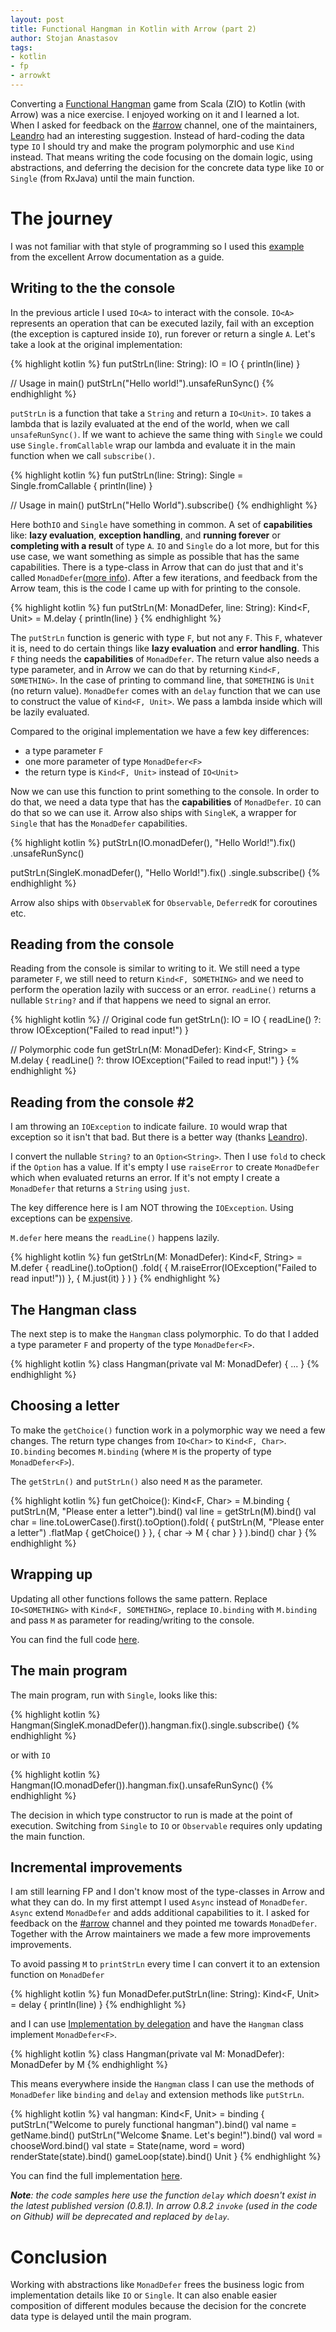 ```yaml
---
layout: post
title: Functional Hangman in Kotlin with Arrow (part 2)
author: Stojan Anastasov
tags:
- kotlin
- fp
- arrowkt
---
```


Converting a [Functional Hangman][fp-hangman] game from Scala (ZIO) to Kotlin (with Arrow) was a nice exercise. I enjoyed working on it and I learned a lot. When I asked for feedback on the [#arrow][kotlinlang-arrow] channel, one of the maintainers, [Leandro][leandro] had an interesting suggestion. Instead of hard-coding the data type `IO` I should try and make the program polymorphic and use `Kind` instead. That means writing the code focusing on the domain logic, using abstractions, and deferring the decision for the concrete data type like `IO` or `Single` (from RxJava) until the main function.

# The journey

I was not familiar with that style of programming so I used this [example][poly-programs] from the excellent Arrow documentation as a guide.

## Writing to the the console

In the previous article I used `IO<A>` to interact with the console. `IO<A>` represents an operation that can be executed lazily, fail with an exception (the exception is captured inside `IO`), run forever or return a single `A`. Let's take a look at the original implementation:

{% highlight kotlin %}
fun putStrLn(line: String): IO<Unit> = IO { println(line) }

// Usage in main()
putStrLn("Hello world!").unsafeRunSync()
{% endhighlight %}

`putStrLn` is a function that take a `String` and return a `IO<Unit>`. `IO` takes a lambda that is lazily evaluated at the end of the world, when we call `unsafeRunSync()`. If we want to achieve the same thing with `Single` we could use `Single.fromCallable` wrap our lambda and evaluate it in the main function when we call `subscribe()`.

{% highlight kotlin %}
fun putStrLn(line: String): Single<Unit> = Single.fromCallable {
    println(line)
}

// Usage in main()
putStrLn("Hello World").subscribe()
{% endhighlight %}

Here both`IO` and `Single` have something in common. A set of **capabilities** like: **lazy evaluation**, **exception handling**, and **running forever** or **completing with a result** of type `A`. `IO` and `Single` do a lot more, but for this use case, we want something as simple as possible that has the same capabilities. There is a type-class in Arrow that can do just that and it's called `MonadDefer`([more info][monad-defer]). After a few iterations, and feedback from the Arrow team, this is the code I came up with for printing to the console.

{% highlight kotlin %}
fun <F> putStrLn(M: MonadDefer<F>, line: String): Kind<F, Unit> = M.delay {
    println(line)
}
{% endhighlight %}

The `putStrLn` function is generic with type `F`, but not any `F`. This `F`, whatever it is, need to do certain things like **lazy evaluation** and **error handling**. This `F` thing needs the **capabilities** of `MonadDefer`. The return value also needs a type parameter, and in Arrow we can do that by returning `Kind<F, SOMETHING>`. In the case of printing to command line, that `SOMETHING` is `Unit` (no return value). `MonadDefer` comes with an `delay` function that we can use to construct the value of `Kind<F, Unit>`. We pass a lambda inside which will be lazily evaluated.

Compared to the original implementation we have a few key differences:

* a type parameter `F`
* one more parameter of type `MonadDefer<F>`
* the return type is `Kind<F, Unit>` instead of `IO<Unit>`

Now we can use this function to print something to the console. In order to do that, we need a data type that has the **capabilities** of `MonadDefer`. `IO` can do that so we can use it. Arrow also ships with `SingleK`, a wrapper for `Single` that has the `MonadDefer` capabilities.

{% highlight kotlin %}
putStrLn(IO.monadDefer(), "Hello World!").fix()
        .unsafeRunSync()

putStrLn(SingleK.monadDefer(), "Hello World!").fix()
        .single.subscribe()
{% endhighlight %}

Arrow also ships with `ObservableK` for `Observable`, `DeferredK` for coroutines etc.

## Reading from the console

Reading from the console is similar to writing to it. We still need a type parameter `F`, we still need to return `Kind<F, SOMETHING>` and we need to perform the operation lazily with success or an error. `readLine()` returns a nullable `String?` and if that happens we need to signal an error.

{% highlight kotlin %}
// Original code
fun getStrLn(): IO<String> = IO { readLine() ?: throw IOException("Failed to read input!") }

// Polymorphic code
fun <F> getStrLn(M: MonadDefer<F>): Kind<F, String> = M.delay {
    readLine() ?: throw IOException("Failed to read input!")
}
{% endhighlight %}

## Reading from the console #2

I am throwing an `IOException` to indicate failure. `IO` would wrap that exception so it isn't that bad. But there is a better way (thanks [Leandro][leandro]).

I convert the nullable `String?` to an `Option<String>`. Then I use `fold` to check if the `Option` has a value. If it's empty I use `raiseError` to create `MonadDefer` which when evaluated returns an error. If it's not empty I create a `MonadDefer` that returns a `String` using `just`.

The key difference here is I am NOT throwing the `IOException`. Using exceptions can be [expensive][exceptions].

`M.defer` here means the `readLine()` happens lazily.

{% highlight kotlin %}
fun <F> getStrLn(M: MonadDefer<F>): Kind<F, String> = M.defer {
    readLine().toOption()
            .fold(
                    { M.raiseError<String>(IOException("Failed to read input!")) },
                    { M.just(it) }
            )
}
{% endhighlight %}

## The Hangman class

The next step is to make the `Hangman` class polymorphic. To do that I added a type parameter `F` and property of the type `MonadDefer<F>`.

{% highlight kotlin %}
class Hangman<F>(private val M: MonadDefer<F>) {
    ...
}
{% endhighlight %}

## Choosing a letter

To make the `getChoice()` function work in a polymorphic way we need a few changes. The return type changes from `IO<Char>` to `Kind<F, Char>`. `IO.binding` becomes `M.binding` (where `M` is the property of type `MonadDefer<F>`).

The `getStrLn()` and `putStrLn()` also need `M` as the parameter.

{% highlight kotlin %}
fun getChoice(): Kind<F, Char> = M.binding {
        putStrLn(M, "Please enter a letter").bind()
        val line = getStrLn(M).bind()
        val char = line.toLowerCase().first().toOption().fold(
                {
                        putStrLn(M, "Please enter a letter")
                                .flatMap { getChoice() }
                },
                { char ->
                        M { char }
                }
        ).bind()
        char
}
{% endhighlight %}

## Wrapping up

Updating all other functions follows the same pattern. Replace `IO<SOMETHING>` with `Kind<F, SOMETHING>`, replace `IO.binding` with `M.binding` and pass `M` as parameter for reading/writing to the console.

You can find the full code [here][ft-hangman].

## The main program

The main program, run with `Single`, looks like this:

{% highlight kotlin %}
Hangman(SingleK.monadDefer()).hangman.fix().single.subscribe()
{% endhighlight %}

or with `IO`

{% highlight kotlin %}
Hangman(IO.monadDefer()).hangman.fix().unsafeRunSync()
{% endhighlight %}

The decision in which type constructor to run is made at the point of execution. Switching from `Single` to `IO` or `Observable` requires only updating the main function.

## Incremental improvements

I am still learning FP and I don't know most of the type-classes in Arrow and what they can do. In my first attempt I used `Async` instead of `MonadDefer`. `Async` extend `MonadDefer` and adds additional capabilities to it. I asked for feedback on the [#arrow][kotlinlang-arrow] channel and they pointed me towards `MonadDefer`. Together with the Arrow maintainers we made a few more improvements improvements.

To avoid passing `M` to `printStrLn` every time I can convert it to an extension function on `MonadDefer`

{% highlight kotlin %}
fun <F> MonadDefer<F>.putStrLn(line: String): Kind<F, Unit> = delay {
    println(line)
}
{% endhighlight %}

and I can use [Implementation by delegation][implementation-delegation] and have the `Hangman` class implement `MonadDefer<F>`.

{% highlight kotlin %}
class Hangman<F>(private val M: MonadDefer<F>): MonadDefer<F> by M
{% endhighlight %}

This means everywhere inside the `Hangman` class I can use the methods of `MonadDefer` like `binding` and `delay` and extension methods like `putStrLn`.

{% highlight kotlin %}
val hangman: Kind<F, Unit> = binding {
        putStrLn("Welcome to purely functional hangman").bind()
        val name = getName.bind()
        putStrLn("Welcome $name. Let's begin!").bind()
        val word = chooseWord.bind()
        val state = State(name, word = word)
        renderState(state).bind()
        gameLoop(state).bind()
        Unit
    }
{% endhighlight %}

You can find the full implementation [here][hangman-part2].

_**Note**: the code samples here use the function `delay` which doesn't exist in the latest published version (0.8.1). In arrow 0.8.2 `invoke` (used in the code on Github) will be deprecated and replaced by `delay`._

# Conclusion

Working with abstractions like `MonadDefer` frees the business logic from implementation details like `IO` or `Single`. It can also enable easier composition of different modules because the decision for the concrete data type is delayed until the main program. 

[fp-hangman]: /2018/functional-hangman-in-kotlin-with-arrow
[kotlin-weekly]: https://mailchi.mp/kotlinweekly/kotlin-weekly-120
[poly-programs]: https://arrow-kt.io/docs/patterns/polymorphic_programs/
[monad-defer]: https://arrow-kt.io/docs/effects/monaddefer/
[paco]: https://twitter.com/pacoworks
[raul]: https://twitter.com/raulraja
[leandro]: https://twitter.com/mLeandroBF
[exceptions]: http://java-performance.info/throwing-an-exception-in-java-is-very-slow/
[ft-hangman]: https://gist.github.com/LordRaydenMK/0be8f70f860a862e69daf262b4a83e17
[kotlinlang-arrow]: https://kotlinlang.slack.com/messages/C5UPMM0A0/
[implementation-delegation]: https://kotlinlang.org/docs/reference/delegation.html#implementation-by-delegation
[hangman-part2]: https://github.com/LordRaydenMK/arrow-hangman/blob/master/src/main/kotlin/io/github/lordraydenmk/part2/Part2.kt